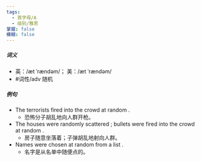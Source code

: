 ```yaml
---
tags:
  - 首字母/A
  - 级别/雅思
掌握: false
模糊: false
---
```

##### 词义
- 英：/æt ˈrændəm/； 美：/æt ˈrændəm/
- #词性/adv  随机
##### 例句
- The terrorists fired into the crowd at random .
	- 恐怖分子胡乱地向人群开枪。
- The houses were randomly scattered ; bullets were fired into the crowd at random .
	- 房子随意坐落着；子弹胡乱地射向人群。
- Names were chosen at random from a list .
	- 名字是从名单中随便点的。
